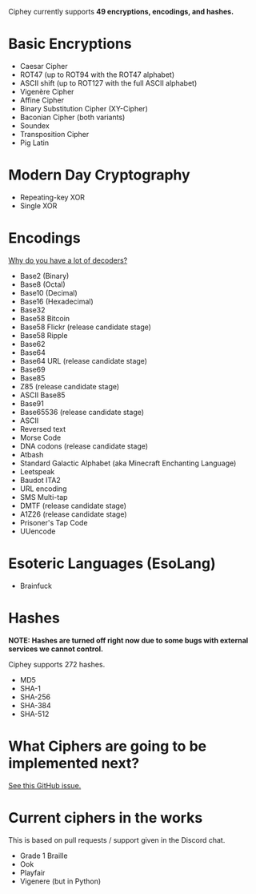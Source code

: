 Ciphey currently supports **49 encryptions, encodings, and hashes.**
# Basic Encryptions

* Caesar Cipher
* ROT47 (up to ROT94 with the ROT47 alphabet)
* ASCII shift (up to ROT127 with the full ASCII alphabet)
* Vigenère Cipher
* Affine Cipher
* Binary Substitution Cipher (XY-Cipher)
* Baconian Cipher (both variants)
* Soundex
* Transposition Cipher
* Pig Latin


# Modern Day Cryptography
* Repeating-key XOR
* Single XOR

# Encodings
[Why do you have a lot of decoders?](https://github.com/Ciphey/Ciphey/wiki/Common-Issues-&-Their-Solutions#why-do-you-have-a-lot-of-encodings-you-should-work-on-real-world-ciphers-more)
* Base2 (Binary)
* Base8 (Octal)
* Base10 (Decimal)
* Base16 (Hexadecimal)
* Base32
* Base58 Bitcoin
* Base58 Flickr (release candidate stage)
* Base58 Ripple
* Base62
* Base64
* Base64 URL (release candidate stage)
* Base69
* Base85
* Z85 (release candidate stage)
* ASCII Base85
* Base91
* Base65536 (release candidate stage)
* ASCII
* Reversed text
* Morse Code
* DNA codons (release candidate stage)
* Atbash
* Standard Galactic Alphabet (aka Minecraft Enchanting Language)
* Leetspeak
* Baudot ITA2
* URL encoding
* SMS Multi-tap
* DMTF (release candidate stage)
* A1Z26 (release candidate stage)
* Prisoner's Tap Code
* UUencode

# Esoteric Languages (EsoLang)
* Brainfuck

# Hashes

**NOTE: Hashes are turned off right now due to some bugs with external services we cannot control.**

Ciphey supports 272 hashes.

* MD5
* SHA-1
* SHA-256
* SHA-384
* SHA-512

# What Ciphers are going to be implemented next?

[See this GitHub issue.](https://github.com/Ciphey/Ciphey/issues/63)

# Current ciphers in the works
This is based on pull requests / support given in the Discord chat.
* Grade 1 Braille
* Ook
* Playfair
* Vigenere (but in Python)
